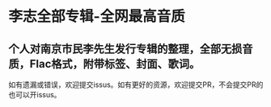 # 李志全部专辑-全网最高音质
个人对南京市民李先生发行专辑的整理，全部无损音质，Flac格式，附带标签、封面、歌词。
----------------------------------------------------------------------
如有遗漏或错误，欢迎提交issus。如有更好的资源，欢迎提交PR，不会提交PR的也可以开issus。

